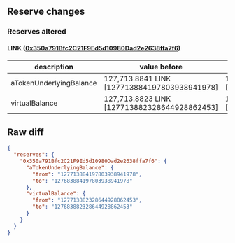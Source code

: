 ## Reserve changes

### Reserves altered

#### LINK ([0x350a791Bfc2C21F9Ed5d10980Dad2e2638ffa7f6](https://optimistic.etherscan.io/address/0x350a791Bfc2C21F9Ed5d10980Dad2e2638ffa7f6))

| description | value before | value after |
| --- | --- | --- |
| aTokenUnderlyingBalance | 127,713.8841 LINK [127713884197803938941978] | 127,683.8841 LINK [127683884197803938941978] |
| virtualBalance | 127,713.8823 LINK [127713882328644928862453] | 127,683.8823 LINK [127683882328644928862453] |


## Raw diff

```json
{
  "reserves": {
    "0x350a791Bfc2C21F9Ed5d10980Dad2e2638ffa7f6": {
      "aTokenUnderlyingBalance": {
        "from": "127713884197803938941978",
        "to": "127683884197803938941978"
      },
      "virtualBalance": {
        "from": "127713882328644928862453",
        "to": "127683882328644928862453"
      }
    }
  }
}
```